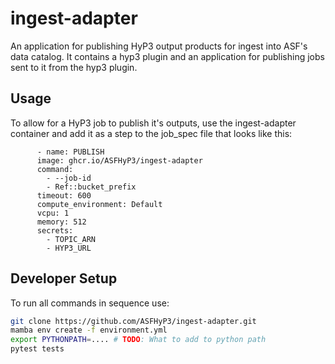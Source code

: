 # ingest-adapter

An application for publishing HyP3 output products for ingest into ASF's data catalog. 
It contains a hyp3 plugin and an application for publishing jobs sent to it from the hyp3 plugin.

## Usage

To allow for a HyP3 job to publish it's outputs, use the ingest-adapter container and add it as a step to the job_spec file
that looks like this:

```
      - name: PUBLISH
      image: ghcr.io/ASFHyP3/ingest-adapter
      command:
        - --job-id
        - Ref::bucket_prefix
      timeout: 600
      compute_environment: Default
      vcpu: 1
      memory: 512
      secrets:
        - TOPIC_ARN
        - HYP3_URL
```

## Developer Setup

To run all commands in sequence use:
```bash
git clone https://github.com/ASFHyP3/ingest-adapter.git
mamba env create -f environment.yml
export PYTHONPATH=.... # TODO: What to add to python path
pytest tests
```

